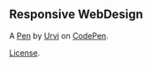 Responsive WebDesign
---------------------------------


A [Pen](https://codepen.io/UrviAmin/pen/oNxyObX) by [Urvi](https://codepen.io/UrviAmin) on [CodePen](https://codepen.io).

[License](https://codepen.io/UrviAmin/pen/oNxyObX/license).
